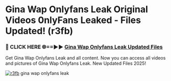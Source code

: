 # Gina Wap Onlyfans Leak Original Videos 0nlyFans Leaked - Files Updated! (r3fb)

<h3>🔴 CLICK HERE 🌐==►► <a href="https://tinyurl.com/ms9xzufz" rel="nofollow">Gina Wap Onlyfans Leak Updated Files</a></h3>

Get Gina Wap Onlyfans Leak and all content. Now you can access all videos and pictures of Gina Wap Onlyfans Leak. New Updated Files 2025!

[![r3fb](https://i.imgur.com/PQ7UWWw.gif)](https://tinyurl.com/ms9xzufz)
gina wap onlyfans leak